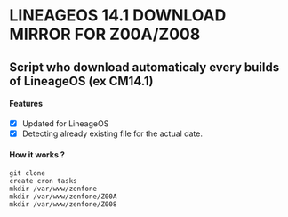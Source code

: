 # LINEAGEOS 14.1 DOWNLOAD MIRROR FOR Z00A/Z008
## Script who download automaticaly every builds of LineageOS (ex CM14.1)

#### Features

- [x] Updated for LineageOS
- [x] Detecting already existing file for the actual date.

#### How it works ?

```git clone```  
```create cron tasks```  
```mkdir /var/www/zenfone```  
```mkdir /var/www/zenfone/Z00A```  
```mkdir /var/www/zenfone/Z008```  
